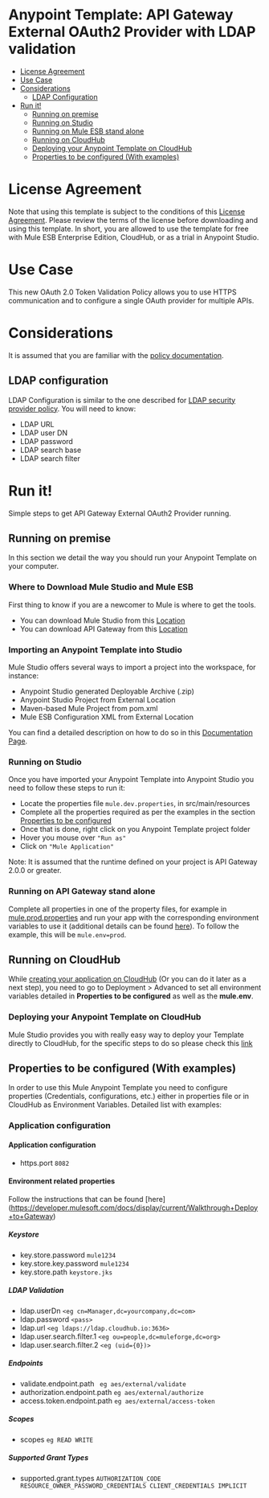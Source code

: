 # Anypoint Template: API Gateway External OAuth2 Provider with LDAP validation

+ [License Agreement](#licenseagreement)
+ [Use Case](#usecase)
+ [Considerations](#considerations)
	* [LDAP Configuration](#ldapconfig)
+ [Run it!](#runit)
	* [Running on premise](#runonopremise)
	* [Running on Studio](#runonstudio)
	* [Running on Mule ESB stand alone](#runonmuleesbstandalone)
	* [Running on CloudHub](#runoncloudhub)
	* [Deploying your Anypoint Template on CloudHub](#deployingyouranypointtemplateoncloudhub)
	* [Properties to be configured (With examples)](#propertiestobeconfigured)

# License Agreement <a name="licenseagreement"/>
Note that using this template is subject to the conditions of this [License Agreement](AnypointTemplateLicense.pdf).
Please review the terms of the license before downloading and using this template. In short, you are allowed to use the template for free with Mule ESB Enterprise Edition, CloudHub, or as a trial in Anypoint Studio.

# Use Case <a name="usecase"/>
This new OAuth 2.0 Token Validation Policy allows you to use HTTPS communication and to configure a single OAuth provider for multiple APIs.

# Considerations <a name="considerations"/>
It is assumed that you are familiar with the [policy documentation](https://developer.mulesoft.com/docs/display/current/OAuth+2.0+Provider+and+AES+OAuth+2.0+Token+Enforcement+Policies).

## LDAP configuration <a name="ldapconfig"/>
LDAP Configuration is similar to the one described for [LDAP security provider policy](https://developer.mulesoft.com/docs/display/current/Setting+up+LDAP+Provider+for+Spring+Security). You will need to know:
* LDAP URL
* LDAP user DN
* LDAP password
* LDAP search base 
* LDAP search filter

# Run it! <a name="runit"/>
Simple steps to get API Gateway External OAuth2 Provider running.

## Running on premise <a name="runonopremise"/>
In this section we detail the way you should run your Anypoint Template on your computer.

### Where to Download Mule Studio and Mule ESB
First thing to know if you are a newcomer to Mule is where to get the tools.

+ You can download Mule Studio from this [Location](http://www.mulesoft.com/platform/mule-studio)
+ You can download API Gateway from this [Location](https://www.mulesoft.com/ty/dl/api-gateway)

### Importing an Anypoint Template into Studio
Mule Studio offers several ways to import a project into the workspace, for instance: 

+ Anypoint Studio generated Deployable Archive (.zip)
+ Anypoint Studio Project from External Location
+ Maven-based Mule Project from pom.xml
+ Mule ESB Configuration XML from External Location

You can find a detailed description on how to do so in this [Documentation Page](http://www.mulesoft.org/documentation/display/current/Importing+and+Exporting+in+Studio).

### Running on Studio <a name="runonstudio"/>
Once you have imported your Anypoint Template into Anypoint Studio you need to follow these steps to run it:

+ Locate the properties file `mule.dev.properties`, in src/main/resources
+ Complete all the properties required as per the examples in the section [Properties to be configured](#propertiestobeconfigured)
+ Once that is done, right click on you Anypoint Template project folder 
+ Hover you mouse over `"Run as"`
+ Click on  `"Mule Application"`

Note: It is assumed that the runtime defined on your project is API Gateway 2.0.0 or greater.

### Running on API Gateway stand alone <a name="runonmuleesbstandalone"/>
Complete all properties in one of the property files, for example in [mule.prod.properties](../master/src/main/resources/mule.prod.properties) and run your app with the corresponding environment variables to use it (additional details can be found [here](https://developer.mulesoft.com/docs/display/current/Configuring+an+API+Gateway)). To follow the example, this will be `mule.env=prod`. 

## Running on CloudHub <a name="runoncloudhub"/>
While [creating your application on CloudHub](http://www.mulesoft.org/documentation/display/current/Hello+World+on+CloudHub) (Or you can do it later as a next step), you need to go to Deployment > Advanced to set all environment variables detailed in **Properties to be configured** as well as the **mule.env**.

### Deploying your Anypoint Template on CloudHub <a name="deployingyouranypointtemplateoncloudhub"/>
Mule Studio provides you with really easy way to deploy your Template directly to CloudHub, for the specific steps to do so please check this [link](http://www.mulesoft.org/documentation/display/current/Deploying+Mule+Applications#DeployingMuleApplications-DeploytoCloudHub)

## Properties to be configured (With examples) <a name="propertiestobeconfigured"/>
In order to use this Mule Anypoint Template you need to configure properties (Credentials, configurations, etc.) either in properties file or in CloudHub as Environment Variables. Detailed list with examples:
### Application configuration
#### Application configuration
+ https.port `8082`

#### Environment related properties
Follow the instructions that can be found [here] (https://developer.mulesoft.com/docs/display/current/Walkthrough+Deploy+to+Gateway)

##### Keystore

+ key.store.password `mule1234`
+ key.store.key.password `mule1234`
+ key.store.path `keystore.jks`

##### LDAP Validation

+ ldap.userDn `<eg cn=Manager,dc=yourcompany,dc=com>`
+ ldap.password `<pass>`
+ ldap.url `<eg ldaps://ldap.cloudhub.io:3636>`
+ ldap.user.search.filter.1 `<eg ou=people,dc=muleforge,dc=org>`
+ ldap.user.search.filter.2 `<eg (uid={0})>`

##### Endpoints

+ validate.endpoint.path ` eg aes/external/validate`
+ authorization.endpoint.path `eg aes/external/authorize`
+ access.token.endpoint.path `eg aes/external/access-token`

##### Scopes

+ scopes `eg READ WRITE`

##### Supported Grant Types

+ supported.grant.types `AUTHORIZATION_CODE RESOURCE_OWNER_PASSWORD_CREDENTIALS CLIENT_CREDENTIALS IMPLICIT`

